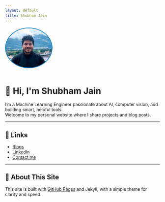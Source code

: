 ```yaml
---
layout: default
title: Shubham Jain
---
```


<img src="assets/profile/me.jpg" alt="Profile photo" style="width:150px;border-radius:50%;border:2px solid #007acc;margin-bottom:1em;">

# 👋 Hi, I'm Shubham Jain

I’m a Machine Learning Engineer passionate about AI, computer vision, and building smart, helpful tools.  
Welcome to my personal website where I share projects and blog posts.

---

## 🔗 Links

- [Blogs](blog.html)
- [LinkedIn](https://www.linkedin.com/in/-shubhamjain)
- [Contact me](mailto:shubham.jain.jb@gmail.com)

---

## 📝 About This Site

This site is built with [GitHub Pages](https://pages.github.com/) and Jekyll, with a simple theme for clarity and speed.

